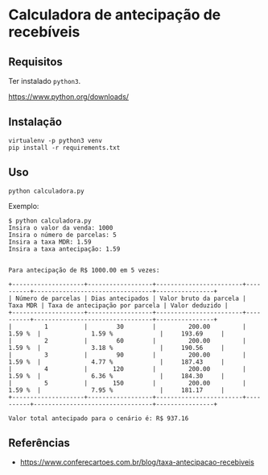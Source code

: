 # Calculadora de antecipação de recebíveis

## Requisitos

Ter instalado `python3`.

https://www.python.org/downloads/

## Instalação

```
virtualenv -p python3 venv
pip install -r requirements.txt
```

## Uso

```
python calculadora.py
```

Exemplo:

```
$ python calculadora.py 
Insira o valor da venda: 1000
Insira o número de parcelas: 5
Insira a taxa MDR: 1.59
Insira a taxa antecipação: 1.59


Para antecipação de R$ 1000.00 em 5 vezes:

+--------------------+------------------+------------------------+----------+---------------------------------+----------------+
| Número de parcelas | Dias antecipados | Valor bruto da parcela | Taxa MDR | Taxa de antecipação por parcela | Valor deduzido |
+--------------------+------------------+------------------------+----------+---------------------------------+----------------+
|         1          |        30        |         200.00         |  1.59 %  |              1.59 %             |     193.69     |
|         2          |        60        |         200.00         |  1.59 %  |              3.18 %             |     190.56     |
|         3          |        90        |         200.00         |  1.59 %  |              4.77 %             |     187.43     |
|         4          |       120        |         200.00         |  1.59 %  |              6.36 %             |     184.30     |
|         5          |       150        |         200.00         |  1.59 %  |              7.95 %             |     181.17     |
+--------------------+------------------+------------------------+----------+---------------------------------+----------------+

Valor total antecipado para o cenário é: R$ 937.16

```

## Referências

- https://www.conferecartoes.com.br/blog/taxa-antecipacao-recebiveis